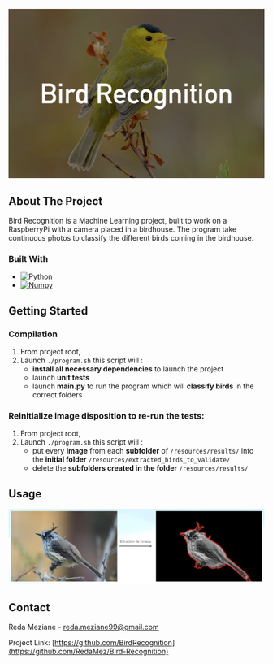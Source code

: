 [![](./res/birdrecognition-home.jpg)](res/birdrecognition-home.jpg)

<!-- ABOUT THE PROJECT -->
## About The Project

Bird Recognition is a Machine Learning project, built to work on a RaspberryPi with a camera placed in a birdhouse.
The program take continuous photos to classify the different birds coming in the birdhouse.

### Built With

* [![Python][Python.com]][Python-url]
* [![Numpy][Numpy.com]][Numpy-url]

<!-- GETTING STARTED -->
## Getting Started

### Compilation
1. From project root,
2. Launch ```./program.sh``` this script will :
    *   **install all necessary dependencies** to launch the project
    *   launch **unit tests**
    *   launch **main.py** to run the program which will **classify birds** in the correct folders
    
### Reinitialize image disposition to re-run the tests:
1. From project root,
2. Launch ```./program.sh``` this script will :
    *   put every **image** from each **subfolder** of ```/resources/results/``` into the **initial folder** ```/resources/extracted_birds_to_validate/```
    *   delete the **subfolders created in the folder** ```/resources/results/```

<!-- USAGE EXAMPLES -->
## Usage

[![](./res/usage-screenshot.png)](res/usage-screenshot.png)

<!-- CONTACT -->
## Contact

Reda Meziane - reda.meziane99@gmail.com

Project Link: [https://github.com/BirdRecognition](https://github.com/RedaMez/Bird-Recognition)

<!-- MARKDOWN LINKS & IMAGES -->
<!-- https://www.markdownguide.org/basic-syntax/#reference-style-links -->
[Numpy.com]: https://img.shields.io/badge/numpy-013243?style=for-the-badge&logo=numpy&logoColor=white
[Numpy-url]: https://numpy.org
[Python.com]: https://img.shields.io/badge/Python-3776AB?style=for-the-badge&logo=python&logoColor=white
[Python-url]: https://python.org

